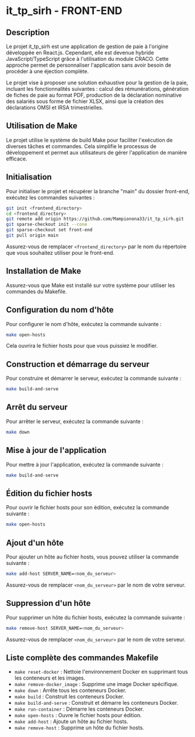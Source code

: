 # it_tp_sirh - FRONT-END

## Description

Le projet it_tp_sirh est une application de gestion de paie à l'origine développée en React.js. Cependant, elle est devenue hybride JavaScript/TypeScript grâce à l'utilisation du module CRACO. Cette approche permet de personnaliser l'application sans avoir besoin de procéder à une éjection complète.

Le projet vise à proposer une solution exhaustive pour la gestion de la paie, incluant les fonctionnalités suivantes : calcul des rémunérations, génération de fiches de paie au format PDF, production de la déclaration nominative des salariés sous forme de fichier XLSX, ainsi que la création des déclarations OMSI et IRSA trimestrielles.

## Utilisation de Make

Le projet utilise le système de build Make pour faciliter l'exécution de diverses tâches et commandes. Cela simplifie le processus de développement et permet aux utilisateurs de gérer l'application de manière efficace.

## Initialisation

Pour initialiser le projet et récupérer la branche "main" du dossier front-end, exécutez les commandes suivantes :

```bash
git init <frontend_directory>
cd <frontend_directory>
git remote add origin https://github.com/Mampionona33/it_tp_sirh.git
git sparse-checkout init --cone
git sparse-checkout set front-end
git pull origin main
```

Assurez-vous de remplacer `<frontend_directory>` par le nom du répertoire que vous souhaitez utiliser pour le front-end.

## Installation de Make

Assurez-vous que Make est installé sur votre système pour utiliser les commandes du Makefile.

## Configuration du nom d'hôte

Pour configurer le nom d'hôte, exécutez la commande suivante :

```bash
make open-hosts
```

Cela ouvrira le fichier hosts pour que vous puissiez le modifier.

## Construction et démarrage du serveur

Pour construire et démarrer le serveur, exécutez la commande suivante :

```bash
make build-and-serve
```

## Arrêt du serveur

Pour arrêter le serveur, exécutez la commande suivante :

```bash
make down
```

## Mise à jour de l'application

Pour mettre à jour l'application, exécutez la commande suivante :

```bash
make build-and-serve
```

## Édition du fichier hosts

Pour ouvrir le fichier hosts pour son édition, exécutez la commande suivante :

```bash
make open-hosts
```

## Ajout d'un hôte

Pour ajouter un hôte au fichier hosts, vous pouvez utiliser la commande suivante :

```bash
make add-host SERVER_NAME=<nom_du_serveur>
```

Assurez-vous de remplacer `<nom_du_serveur>` par le nom de votre serveur.

## Suppression d'un hôte

Pour supprimer un hôte du fichier hosts, exécutez la commande suivante :

```bash
make remove-host SERVER_NAME=<nom_du_serveur>
```

Assurez-vous de remplacer `<nom_du_serveur>` par le nom de votre serveur.

## Liste complète des commandes Makefile

- `make reset-docker` : Nettoie l'environnement Docker en supprimant tous les conteneurs et les images.
- `make remove-docker_image` : Supprime une image Docker spécifique.
- `make down` : Arrête tous les conteneurs Docker.
- `make build` : Construit les conteneurs Docker.
- `make build-and-serve` : Construit et démarre les conteneurs Docker.
- `make run-container` : Démarre les conteneurs Docker.
- `make open-hosts` : Ouvre le fichier hosts pour édition.
- `make add-host` : Ajoute un hôte au fichier hosts.
- `make remove-host` : Supprime un hôte du fichier hosts.
